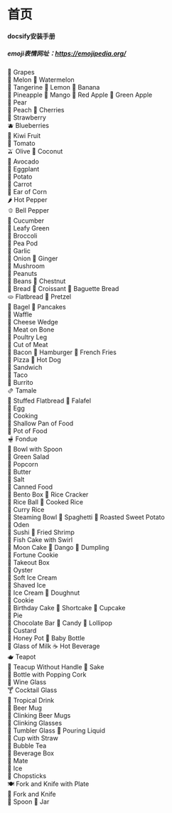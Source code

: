 [//]: # (文档首页)

# **首页**
#### docsify安装手册

##### emoji表情网址：https://emojipedia.org/

🍇 Grapes        
🍈 Melon 🍉 Watermelon    
🍊 Tangerine 🍋 Lemon 🍌 Banana    
🍍 Pineapple 🥭 Mango 🍎 Red Apple 🍏 Green Apple   
🍐 Pear  
🍑 Peach 🍒 Cherries  
🍓 Strawberry    
🫐 Blueberries   
🥝 Kiwi Fruit    
🍅 Tomato    
🫒 Olive 🥥 Coconut   
🥑 Avocado   
🍆 Eggplant  
🥔 Potato    
🥕 Carrot    
🌽 Ear of Corn   
🌶️ Hot Pepper   
🫑 Bell Pepper   
🥒 Cucumber  
🥬 Leafy Green   
🥦 Broccoli  
🫛 Pea Pod   
🧄 Garlic    
🧅 Onion 🫚 Ginger    
🍄 Mushroom  
🥜 Peanuts   
🫘 Beans 🌰 Chestnut  
🍞 Bread 🥐 Croissant 🥖 Baguette Bread    
🫓 Flatbread 🥨 Pretzel   
🥯 Bagel 🥞 Pancakes  
🧇 Waffle    
🧀 Cheese Wedge  
🍖 Meat on Bone  
🍗 Poultry Leg   
🥩 Cut of Meat   
🥓 Bacon 🍔 Hamburger 🍟 French Fries  
🍕 Pizza 🌭 Hot Dog   
🥪 Sandwich  
🌮 Taco  
🌯 Burrito   
🫔 Tamale    
🥙 Stuffed Flatbread 🧆 Falafel   
🥚 Egg   
🍳 Cooking   
🥘 Shallow Pan of Food   
🍲 Pot of Food   
🫕 Fondue    
🥣 Bowl with Spoon   
🥗 Green Salad   
🍿 Popcorn   
🧈 Butter    
🧂 Salt  
🥫 Canned Food   
🍱 Bento Box 🍘 Rice Cracker  
🍙 Rice Ball 🍚 Cooked Rice   
🍛 Curry Rice    
🍜 Steaming Bowl 🍝 Spaghetti 🍠 Roasted Sweet Potato  
🍢 Oden  
🍣 Sushi 🍤 Fried Shrimp  
🍥 Fish Cake with Swirl  
🥮 Moon Cake 🍡 Dango 🥟 Dumpling  
🥠 Fortune Cookie    
🥡 Takeout Box   
🦪 Oyster    
🍦 Soft Ice Cream    
🍧 Shaved Ice    
🍨 Ice Cream 🍩 Doughnut  
🍪 Cookie    
🎂 Birthday Cake 🍰 Shortcake 🧁 Cupcake   
🥧 Pie   
🍫 Chocolate Bar 🍬 Candy 🍭 Lollipop  
🍮 Custard   
🍯 Honey Pot 🍼 Baby Bottle   
🥛 Glass of Milk ☕ Hot Beverage  
🫖 Teapot    
🍵 Teacup Without Handle 🍶 Sake  
🍾 Bottle with Popping Cork  
🍷 Wine Glass    
🍸 Cocktail Glass    
🍹 Tropical Drink    
🍺 Beer Mug  
🍻 Clinking Beer Mugs    
🥂 Clinking Glasses  
🥃 Tumbler Glass 🫗 Pouring Liquid    
🥤 Cup with Straw    
🧋 Bubble Tea    
🧃 Beverage Box  
🧉 Mate  
🧊 Ice   
🥢 Chopsticks    
🍽️ Fork and Knife with Plate    
🍴 Fork and Knife    
🥄 Spoon 🫙 Jar   
